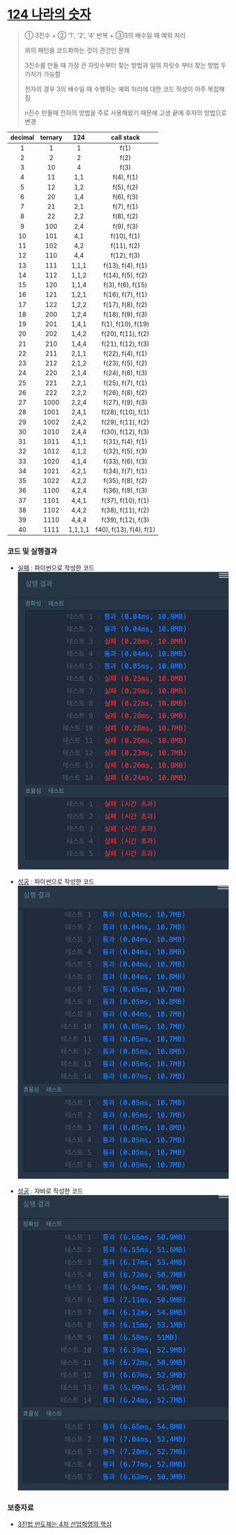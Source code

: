 
# [124 나라의 숫자](https://programmers.co.kr/learn/courses/30/lessons/12899) 
> ① 3진수 + ② '1', '2', '4' 반복 + ③3의 배수일 때 예외 처리
>
> 위의 패턴을 코드화하는 것이 관건인 문제
>
> 3진수를 만들 때  가장 큰 자릿수부터 찾는 방법과 일의 자릿수 부터 찾는 방법 두 가지가 가능함
>
> 전자의 경우  3의 배수일 때 수행하는 예외 처리에 대한 코드 작성이 아주 복잡해짐
>
>  n진수 만들때 전자의 방법을 주로 사용해왔기 때문에 고생 끝에 후자의 방법으로 변경 



| decimal | ternary |   124   |       call stack        |
| :-----: | :-----: | :-----: | :---------------------: |
|    1    |    1    |    1    |          f(1)           |
|    2    |    2    |    2    |          f(2)           |
|    3    |   10    |    4    |          f(3)           |
|    4    |   11    |   1,1   |       f(4), f(1)        |
|    5    |   12    |   1,2   |       f(5), f(2)        |
|    6    |   20    |   1,4   |       f(6), f(3)        |
|    7    |   21    |   2,1   |       f(7), f(1)        |
|    8    |   22    |   2,2   |       f(8), f(2)        |
|    9    |   100   |   2,4   |       f(9), f(3)        |
|   10    |   101   |   4,1   |       f(10), f(1)       |
|   11    |   102   |   4,2   |       f(11), f(2)       |
|   12    |   110   |   4,4   |       f(12), f(3)       |
|   13    |   111   |  1,1,1  |    f(13), f(4), f(1)    |
|   14    |   112   |  1,1,2  |    f(14), f(5), f(2)    |
|   15    |   120   |  1,1,4  |    f(3), f(6), f(15)    |
|   16    |   121   |  1,2,1  |    f(16), f(7), f(1)    |
|   17    |   122   |  1,2,2  |    f(17), f(8), f(2)    |
|   18    |   200   |  1,2,4  |    f(18), f(9), f(3)    |
|   19    |   201   |  1,4,1  |   f(1), f(10), f(19)    |
|   20    |   202   |  1,4,2  |   f(20), f(11), f(2)    |
|   21    |   210   |  1,4,4  |   f(21), f(12), f(3)    |
|   22    |   211   |  2,1,1  |    f(22), f(4), f(1)    |
|   23    |   212   |  2,1,2  |    f(23), f(5), f(2)    |
|   24    |   220   |  2,1,4  |    f(24), f(6), f(3)    |
|   25    |   221   |  2,2,1  |    f(25), f(7), f(1)    |
|   26    |   222   |  2,2,2  |    f(26), f(8), f(2)    |
|   27    |  1000   |  2,2,4  |    f(27), f(9), f(3)    |
|   28    |  1001   |  2,4,1  |   f(28), f(10), f(1)    |
|   29    |  1002   |  2,4,2  |   f(29), f(11), f(2)    |
|   30    |  1010   |  2,4,4  |   f(30), f(12), f(3)    |
|   31    |  1011   |  4,1,1  |    f(31), f(4), f(1)    |
|   32    |  1012   |  4,1,2  |    f(32), f(5), f(3)    |
|   33    |  1020   |  4,1,4  |    f(33), f(6), f(3)    |
|   34    |  1021   |  4,2,1  |    f(34), f(7), f(1)    |
|   35    |  1022   |  4,2,2  |    f(35), f(8), f(2)    |
|   36    |  1100   |  4,2,4  |    f(36), f(9), f(3)    |
|   37    |  1101   |  4,4,1  |   f(37), f(10), f(1)    |
|   38    |  1102   |  4,4,2  |   f(38), f(11), f(2)    |
|   39    |  1110   |  4,4,4  |   f(39), f(12), f(3)    |
|   40    |  1111   | 1,1,1,1 | f40), f(13), f(4), f(1) |



### 코드 및 실행결과
* [실패](number_124_country_python_fail.py) : 파이썬으로 작성한 코드  
  ![결과](number_124_country_python_fail.png)

* [성공](number_124_country_python.py) : 파이썬으로 작성한 코드  
  ![결과](number_124_country_python.png)

* [성공](Number124Country.java) : 자바로 작성한 코드  
  ![결과](Number124Country.png)

### 보충자료
* [3진법 반도체는 4차 산업혁명의 핵심](https://m.blog.naver.com/PostView.nhn?blogId=zoqdlekt&logNo=221626875260&proxyReferer=https%3A%2F%2Fwww.google.com%2F)
